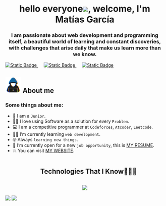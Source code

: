 <div align="center">
  <h1 align="center"><b>hello everyone</b><img src="https://media.giphy.com/media/hvRJCLFzcasrR4ia7z/giphy.gif" width="35">, <b>welcome, I'm Matías García</b></h1>
  <h3 align="center">
    I am passionate about web development and programming itself, a beautiful world of learning and constant discoveries, with challenges that arise daily that make us learn more than we know.
  </h3>
</div>

<div>
  <a target="_blank" href="https://www.linkedin.com/in/matias-garcia-palacios/" >
    <img alt="Static Badge" src="https://img.shields.io/badge/linkedin-0A66C2?style=for-the-badge&logo=linkedin">
  </a>
  &emsp;
  <a target="_blank" href="https://www.superprof.com.ar/estudiante-base-area-del-palomar-como-tecnico-electronico-con-certificado-programacion-web-python-hace-mas.html">  
    <img alt="Static Badge" src="https://img.shields.io/badge/superprof-222222?style=for-the-badge&logo=leanpub">
  </a>
  &emsp;
  <a href="https://www.instagram.com/the_mati_19/" target="_blank">  
    <img alt="Static Badge" src="https://img.shields.io/badge/instagram-E4405F?style=for-the-badge&logo=instagram&labelColor=white">
  </a>
</div>

## <picture><img src = "https://github.com/0xAbdulKhalid/0xAbdulKhalid/raw/main/assets/mdImages/about_me.gif" width = 50px></picture> **About me**

<h3>Some things about me: </h3>

- :school: I am a `Junior`.
- :technologist: I love using Software as a solution for every `Problem`.
- :computer: I am a competitive programmer at `Codeforces`, `Atcoder`, `Leetcode`.
- :student: I’m currently learning `web development`.
- :nerd_face: Always `learning new things`.
- :thinking: I’m currently open for a new `job opportunity`, this is [MY RESUME](https://drive.google.com/file/d/13Br2DosDQ6h3WOYZx6Yv3hEqtvepngQT/view?usp=sharing).
- :boom: You can visit [MY WEBSITE](https://cutt.ly/Ahmed_Hossam_Website).

<!--h1 without bottom border-->
<div id="user-content-toc">
  <ul align="center">
    <summary><h2 style="display: inline-block">Technologies That I Know👨🏻‍💻</h2></summary>
  </ul>
</div>
<!--tech stack icons-->
<p align="center">
<img 
  src="https://skillicons.dev/icons?i=c,cpp,java,js,ts,py,html,css,tailwind,react,nextjs,astro,angular,nodejs,express,nestjs,fastapi,mysql,postgres,sqlite,mongodb,graphql,figma,aws,git,github,linux,vscode,arduino&perline=14" 
/>
</p>
<img height="180em" src="https://github-readme-stats-eight-theta.vercel.app/api?username=Mathew903&show_icons=true&theme=algolia&include_all_commits=true&count_private=true"/>
<img height="180em" src="https://github-readme-stats-eight-theta.vercel.app/api/top-langs/?username=Mathew903&layout=compact&langs_count=8&theme=algolia"/>
